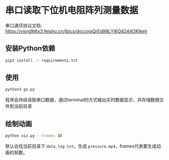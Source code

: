 # 串口读取下位机电阻阵列测量数据

串口通讯协议文档:
https://vjxrg9t6x3.feishu.cn/docs/doccnqQrEd98LYI6Q4244OKlkeh

## 安装Python依赖

```bash
pip3 install -r requirements.txt
```

## 使用


```bash
python3 go.py
```

程序会持续读取串口数据，通过terminal的方式输出实时数据显示，并存储数据文件到当前目录


## 绘制动画

```bash
python viz.py --frames 10
```

默认会找当前目录下 `data_log.txt`，生成 `pressure.mp4`，frames代表要生成动画的帧数。